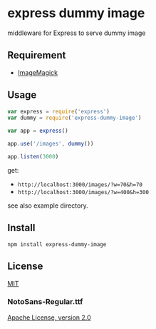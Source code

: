# express dummy image

middleware for Express to serve dummy image


## Requirement

* [ImageMagick](http://www.imagemagick.org/)

## Usage

```js
var express = require('express')
var dummy = require('express-dummy-image')

var app = express()

app.use('/images', dummy())

app.listen(3000)
```

get:

* `http://localhost:3000/images/?w=70&h=70`
* `http://localhost:3000/images/?w=400&h=300`

see also example directory.

## Install

`npm install express-dummy-image`

## License

[MIT](https://github.com/tgfjt/express-dummy-image/blob/master/LICENSE)

### NotoSans-Regular.ttf
[Apache License, version 2.0](http://www.google.com/fonts/specimen/Noto+Sans)
